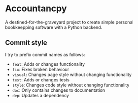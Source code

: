 # Accountancpy

A destined-for-the-graveyard project to create simple personal bookkeepping software with a Python backend.

## Commit style

I try to prefix commit names as follows:
- `feat`: Adds or changes functionality
- `fix`: Fixes broken behaviour
- `visual`: Changes page style without changing functionality
- `test`: Adds or changes tests
- `style`: Changes code style without changing functionality
- `doc`: Only contains changes to documentation
- `dep`: Updates a dependency

